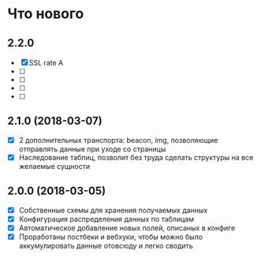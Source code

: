 # Что нового

## 2.2.0 

* [x] SSL rate A
* [ ] 
* [ ] 
* [ ] 
* [ ] 

## 2.1.0 (2018-03-07)

* [x] 2 дополнительных транспорта: beacon, img, позволяющие отправлять данные при уходе со страницы
* [x] Наследование таблиц, позволит без труда сделать структуры на все желаемые сущности

## 2.0.0 (2018-03-05)

* [x] Собственные схемы для хранения получаемых данных
* [x] Конфигурация распределения данных по таблицам
* [x] Автоматическое добавление новых полей, описаных в конфиге
* [x] Проработаны постбеки и вебхуки, чтобы можно было аккумулировать данные отовсюду и легко сводить
